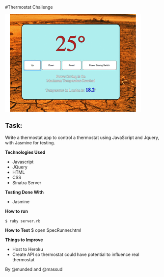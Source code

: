 #Thermostat Challenge

![Thermostat screenshot](https://github.com/Munded/thermostat/blob/master/css/images/output_l1u93N.gif)

Task:
-----

Write a thermostat app to control a thermostat using JavaScript and Jquery, with Jasmine for testing.

**Technologies Used**
- Javascript
- JQuery
- HTML
- CSS
- Sinatra Server


**Testing Done With**
- Jasmine


**How to run**

``$ ruby server.rb``


**How to Test**
$ open SpecRunner.html


**Things to Improve**
-  Host to Heroku
-  Create API so thermostat could have potential to influence real thermostat

By @munded and @massud

